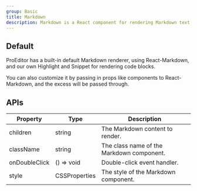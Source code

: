 ```yaml
---
group: Basic
title: Markdown
description: Markdown is a React component for rendering Markdown text. It supports various Markdown syntax such as headings, lists, links, images, code blocks, etc. It is commonly used in document, blog, and other text-intensive applications.
---
```


## Default

ProEditor has a built-in default Markdown renderer, using React-Markdown, and our own Highlight and Snippet for rendering code blocks.

You can also customize it by passing in props like components to React-Markdown, and the excess will be passed through.

<code src="./demos/index.tsx" nopadding></code>

## APIs

| Property      | Type          | Description                               |
| ------------- | ------------- | ----------------------------------------- |
| children      | string        | The Markdown content to render.           |
| className     | string        | The class name of the Markdown component. |
| onDoubleClick | () => void    | Double-click event handler.               |
| style         | CSSProperties | The style of the Markdown component.      |
